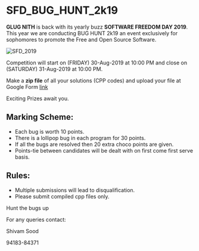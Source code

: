 # SFD_BUG_HUNT_2k19

**GLUG NITH** is back with its yearly buzz **SOFTWARE FREEDOM DAY 2019**. 
This year we are conducting BUG HUNT 2k19 an event exclusively for sophomores to promote the Free and Open Source Software.


![SFD_2019](images/sfd_poster.jpg)

Competition will start on (FRIDAY) 30-Aug-2019 at 10:00 PM and close on (SATURDAY) 31-Aug-2019 at 10:00 PM.

Make a **zip file** of all your solutions (CPP codes) and upload your file at
Google Form [link](https://forms.gle/YBoGFRfuZKWQQy5z6)

Exciting Prizes await you. 

## Marking Scheme:
- Each bug is worth 10 points.
- There is a lollipop bug in each program for 30 points.
- If all the bugs are resolved then 20 extra choco points are given.
- Points-tie between candidates will be dealt with on first come first serve basis.  

## Rules:
- Multiple submissions will lead to disqualification.
-  Please submit compiled cpp files only.

 Hunt the bugs up

For any queries contact: 

Shivam Sood

94183-84371


